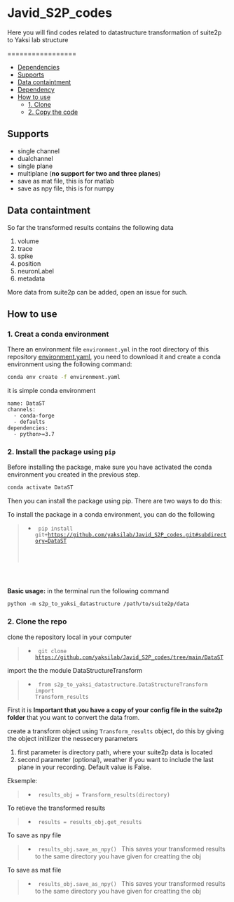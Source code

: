 

# Javid_S2P_codes
Here you will find codes related to datastructure transformation of suite2p to Yaksi lab structure 

=================
<!--ts-->
   * [Dependencies](#Dependencies)
   * [Supports](#Supports)
   * [Data containtment](#Data-containtment)
   * [Dependency](#dependency)
   * [How to use](#How-to-use)
     * [1. Clone](#clone)
     * [2. Copy the code](#copy)
<!--te-->

## Supports
- single channel
- dualchannel 
- single plane
- multiplane (**no support for two and three planes**)
- save as mat file, this is for matlab
- save as npy file, this is for numpy


## Data containtment
So far the transformed results contains the following data
1. volume
2. trace
3. spike
4. position
5. neuronLabel
6. metadata

More data from suite2p can be added, open an issue for such.

## How to use 

### 1. Creat a conda environment
There an environment file `environment.yml` in the root directory of this repository [environment.yaml](environment.yaml), you need to download it and create a conda environment using the following command:

```bash
conda env create -f environment.yaml
```

it is simple conda environment

```
name: DataST
channels:
  - conda-forge
  - defaults
dependencies:
  - python>=3.7
```

### 2. Install the package using `pip`

Before installing the package, make sure you have activated the conda environment you created in the previous step.
```bash
conda activate DataST
```

Then you can install the package using pip. There are two ways to do this:

To install the package in a conda environment, you can do the following
>- <code> pip install git+https://github.com/yaksilab/Javid_S2P_codes.git#subdirectory=DataST
 </code>

**Basic usage:**
in the terminal run the following command
```conda
python -m s2p_to_yaksi_datastructure /path/to/suite2p/data
```


### 2. Clone the repo <a id='clone'></a>
clone the repository local in your computer

>- <code> git clone https://github.com/yaksilab/Javid_S2P_codes/tree/main/DataST </code>

import the the module DataStructureTransform

>- <code> from s2p_to_yaksi_datastructure.DataStructureTransform import Transform_results  </code>

First it is **Important that you have a copy of your config file in the suite2p folder** that you want to convert the data from.

create a transform object using <code>Transform_results</code> object, do this by giving the object initilizer the nessecery parameters
1. first parameter is directory path, where your suite2p data is located
2. second parameter (optional), weather if you want to include the last plane in your recording. Default value is False. 

 
Eksemple:

>- <code> results_obj = Transform_results(directory) </code>

To retieve the transformed results

>- <code> results = results_obj.get_results </code>

To save as npy file

>- <code> results_obj.save_as_npy() </code> This saves your transformed results to the same directory you have given for creatting the obj

To save as mat file 

>- <code> results_obj.save_as_npy() </code> This saves your transformed results to the same directory you have given for creatting the obj

### 


  
